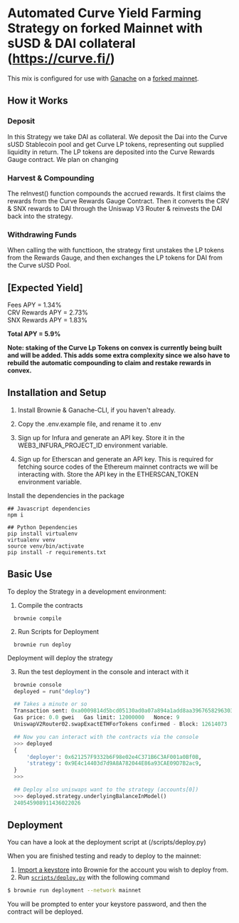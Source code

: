 # Automated Curve Yield Farming Strategy on forked Mainnet with sUSD & DAI collateral (https://curve.fi/)

This mix is configured for use with [Ganache](https://github.com/trufflesuite/ganache-cli) on a [forked mainnet](https://eth-brownie.readthedocs.io/en/stable/network-management.html#using-a-forked-development-network).

## How it Works
### Deposit
In this Strategy we take DAI as collateral. We deposit the Dai into the Curve sUSD Stablecoin pool and get Curve LP tokens, representing out supplied liquidity in return. The LP tokens are deposited into the Curve Rewards Gauge contract. We plan on changing 
### Harvest & Compounding
The reInvest() function compounds the accrued rewards. It first claims the rewards from the Curve Rewards Gauge Contract. Then it converts the CRV & SNX rewards to DAI through the Uniswap V3 Router & reinvests the DAI back into the strategy.

### Withdrawing Funds
When calling the with functtioon, the strategy first unstakes the LP tokens from the Rewards Gauge, and then exchanges the LP tokens for DAI from the Curve sUSD Pool. 

## [Expected Yield]

Fees APY = 1.34%<br>
CRV Rewards APY = 2.73%<br>
SNX Rewards APY = 1.83% <br>

<strong>Total APY = 5.9%</strong>

<strong> Note: staking of the Curve Lp Tokens on convex is currently being built and will be added. This adds some extra complexity since we also have to rebuild the automatic compounding to claim and restake rewards in convex.</strong>


## Installation and Setup

1. Install Brownie & Ganache-CLI, if you haven't already.

2. Copy the .env.example file, and rename it to .env

3. Sign up for Infura and generate an API key. Store it in the WEB3_INFURA_PROJECT_ID environment variable.

4. Sign up for Etherscan and generate an API key. This is required for fetching source codes of the Ethereum mainnet contracts we will be interacting with. Store the API key in the ETHERSCAN_TOKEN environment variable.

Install the dependencies in the package
```
## Javascript dependencies
npm i

## Python Dependencies
pip install virtualenv
virtualenv venv
source venv/bin/activate
pip install -r requirements.txt
```

## Basic Use

To deploy the Strategy in a development environment:

1. Compile the contracts 
```
  brownie compile
```

2. Run Scripts for Deployment
```
  brownie run deploy
```
Deployment will deploy the strategy


3. Run the test deployment in the console and interact with it
```python
  brownie console
  deployed = run("deploy")

  ## Takes a minute or so
  Transaction sent: 0xa0009814d5bcd05130ad0a07a894a1add8aa3967658296303ea1f8eceac374a9
  Gas price: 0.0 gwei   Gas limit: 12000000   Nonce: 9
  UniswapV2Router02.swapExactETHForTokens confirmed - Block: 12614073   Gas used: 88626 (0.74%)

  ## Now you can interact with the contracts via the console
  >>> deployed
  {
      'deployer': 0x621257F9332b6F98e02e4C371B6C3AF001a0Bf0B,
      'strategy': 0x9E4c14403d7d9A8A782044E86a93CAE09D7B2ac9,
  }
  >>>

  ## Deploy also uniswaps want to the strategy (accounts[0])
  >>> deployed.strategy.underlyingBalanceInModel()
  240545908911436022026

```
## Deployment

You can have a look at the deployment script at (/scripts/deploy.py)

When you are finished testing and ready to deploy to the mainnet:

1. [Import a keystore](https://eth-brownie.readthedocs.io/en/stable/account-management.html#importing-from-a-private-key) into Brownie for the account you wish to deploy from.
2. Run [`scripts/deploy.py`](scripts/deploy.py) with the following command

```bash
$ brownie run deployment --network mainnet
```

You will be prompted to enter your keystore password, and then the contract will be deployed.
